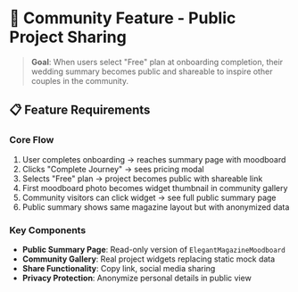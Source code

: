 # 🌟 Community Feature - Public Project Sharing

> **Goal**: When users select "Free" plan at onboarding completion, their wedding summary becomes public and shareable to inspire other couples in the community.

## 📋 **Feature Requirements**

### Core Flow
1. User completes onboarding → reaches summary page with moodboard
2. Clicks "Complete Journey" → sees pricing modal
3. Selects "Free" plan → project becomes public with shareable link
4. First moodboard photo becomes widget thumbnail in community gallery
5. Community visitors can click widget → see full public summary page
6. Public summary shows same magazine layout but with anonymized data

### Key Components
- **Public Summary Page**: Read-only version of `ElegantMagazineMoodboard`
- **Community Gallery**: Real project widgets replacing static mock data
- **Share Functionality**: Copy link, social media sharing
- **Privacy Protection**: Anonymize personal details in public view
